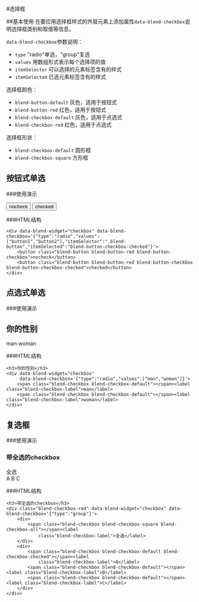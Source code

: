 #选择框

##基本使用
在要应用选择框样式的外层元素上添加属性`data-blend-checkbox`说明选择框类别和取值等信息。

`data-blend-checkbox`参数说明：

- `type` "radio"单选，"group"复选
- `values` 用数组形式表示每个选择项的值
- `itemSelector` 可以选择的元素标签含有的样式
- `itemSelected` 已选元素标签含有的样式

选择框颜色：

- `blend-button-default` 灰色，适用于按钮式
- `blend-button-red` 红色，适用于按钮式
- `blend-checkbox-default` 灰色，适用于点选式
- `blend-checkbox-red` 红色，适用于点选式

选择框形状：

- `blend-checkbox-default` 圆形框
- `blend-checkbox-square` 方形框

## 按钮式单选

###使用演示

<div class="doc-demo">
    <div data-blend-widget="checkbox" data-blend-checkbox='{"type":"radio","values":["button1","button2"],"itemSelector":".blend-button","itemSelected":"blend-button-checkbox-checked"}'>
        <button class="blend-button blend-button-red blend-button-checkbox">nocheck</button>
        <button class="blend-button blend-button-red blend-button-checkbox blend-button-checkbox-checked">checked</button>
    </div>
</div>

###HTML结构

    <div data-blend-widget="checkbox" data-blend-checkbox='{"type":"radio","values":["button1","button2"],"itemSelector":".blend-button","itemSelected":"blend-button-checkbox-checked"}'>
        <button class="blend-button blend-button-red blend-button-checkbox">nocheck</button>
        <button class="blend-button blend-button-red blend-button-checkbox blend-button-checkbox-checked">checked</button>
    </div>


## 点选式单选

###使用演示

<div class="doc-demo">
    <h2>你的性别</h2>
    <div data-blend-widget="checkbox"
         data-blend-checkbox='{"type":"radio","values":["man","woman"]}'>
        <span class="blend-checkbox blend-checkbox-default"></span><label class="blend-checkbox-label">man</label>
        <span class="blend-checkbox blend-checkbox-default"></span><label class="blend-checkbox-label">woman</label>
    </div>
</div>

###HTML结构

    <h3>你的性别</h3>
    <div data-blend-widget="checkbox"
         data-blend-checkbox='{"type":"radio","values":["man","woman"]}'>
        <span class="blend-checkbox blend-checkbox-default"></span><label class="blend-checkbox-label">man</label>
        <span class="blend-checkbox blend-checkbox-default"></span><label class="blend-checkbox-label">woman</label>
    </div>

## 复选框

###使用演示

<div class="doc-demo">
    <h3>带全选的checkbox</h3>
    <div class="blend-checkbox-red" data-blend-widget="checkbox" data-blend-checkbox='{"type":"group"}'>
        <div>
            <span class="blend-checkbox blend-checkbox-square blend-checkbox-all"></span><label
                class="blend-checkbox-label">全选</label>
        </div>
        <div>
            <span class="blend-checkbox blend-checkbox-default blend-checkbox-checked"></span><label
                class="blend-checkbox-label">A</label>
            <span class="blend-checkbox blend-checkbox-default"></span><label class="blend-checkbox-label">B</label>
            <span class="blend-checkbox blend-checkbox-default"></span><label class="blend-checkbox-label">C</label>
        </div>
    </div>
</div>

###HTML结构

    <h3>带全选的checkbox</h3>
    <div class="blend-checkbox-red" data-blend-widget="checkbox" data-blend-checkbox='{"type":"group"}'>
        <div>
            <span class="blend-checkbox blend-checkbox-square blend-checkbox-all"></span><label
                class="blend-checkbox-label">全选</label>
        </div>
        <div>
            <span class="blend-checkbox blend-checkbox-default blend-checkbox-checked"></span><label
                class="blend-checkbox-label">A</label>
            <span class="blend-checkbox blend-checkbox-default"></span><label class="blend-checkbox-label">B</label>
            <span class="blend-checkbox blend-checkbox-default"></span><label class="blend-checkbox-label">C</label>
        </div>
    </div>











